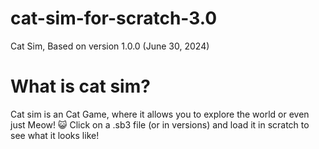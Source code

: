# cat-sim-for-scratch-3.0
Cat Sim, Based on version 1.0.0 (June 30, 2024)
# What is cat sim?
Cat sim is an Cat Game, where it allows you to explore the world or even just Meow! 😺
Click on a .sb3 file (or in versions) and load it in scratch to see what it looks like!
